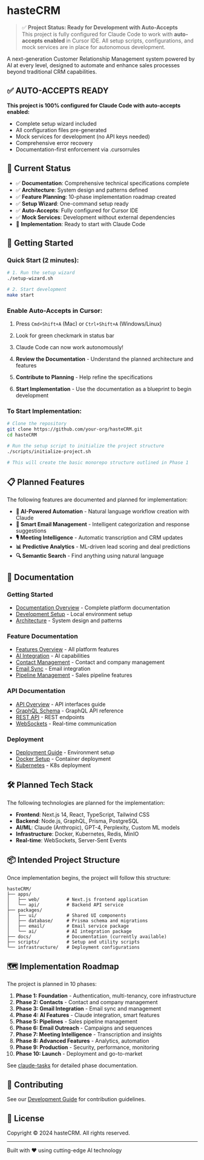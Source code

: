 # hasteCRM

> ✅ **Project Status: Ready for Development with Auto-Accepts**  
> This project is fully configured for Claude Code to work with **auto-accepts enabled** in Cursor IDE. All setup scripts, configurations, and mock services are in place for autonomous development.

A next-generation Customer Relationship Management system powered by AI at every level, designed to automate and enhance sales processes beyond traditional CRM capabilities.

## ✅ AUTO-ACCEPTS READY

**This project is 100% configured for Claude Code with auto-accepts enabled:**
- Complete setup wizard included
- All configuration files pre-generated
- Mock services for development (no API keys needed)
- Comprehensive error recovery
- Documentation-first enforcement via .cursorrules

## 📌 Current Status

- ✅ **Documentation**: Comprehensive technical specifications complete
- ✅ **Architecture**: System design and patterns defined
- ✅ **Feature Planning**: 10-phase implementation roadmap created
- ✅ **Setup Wizard**: One-command setup ready
- ✅ **Auto-Accepts**: Fully configured for Cursor IDE
- ✅ **Mock Services**: Development without external dependencies
- 🔄 **Implementation**: Ready to start with Claude Code

## 🚀 Getting Started

### Quick Start (2 minutes):
```bash
# 1. Run the setup wizard
./setup-wizard.sh

# 2. Start development
make start
```

### Enable Auto-Accepts in Cursor:
1. Press `Cmd+Shift+A` (Mac) or `Ctrl+Shift+A` (Windows/Linux)
2. Look for green checkmark in status bar
3. Claude Code can now work autonomously!

1. **Review the Documentation** - Understand the planned architecture and features
2. **Contribute to Planning** - Help refine the specifications
3. **Start Implementation** - Use the documentation as a blueprint to begin development

### To Start Implementation:

```bash
# Clone the repository
git clone https://github.com/your-org/hasteCRM.git
cd hasteCRM

# Run the setup script to initialize the project structure
./scripts/initialize-project.sh

# This will create the basic monorepo structure outlined in Phase 1
```

## 📋 Planned Features

The following features are documented and planned for implementation:

- **🤖 AI-Powered Automation** - Natural language workflow creation with Claude
- **📧 Smart Email Management** - Intelligent categorization and response suggestions
- **🎙️ Meeting Intelligence** - Automatic transcription and CRM updates
- **📊 Predictive Analytics** - ML-driven lead scoring and deal predictions
- **🔍 Semantic Search** - Find anything using natural language

## 📖 Documentation

### Getting Started
- [Documentation Overview](./docs/documentation-overview.md) - Complete platform documentation
- [Development Setup](./docs/development/setup.md) - Local environment setup
- [Architecture](./docs/architecture/overview.md) - System design and patterns

### Feature Documentation
- [Features Overview](./docs/features/features-overview.md) - All platform features
- [AI Integration](./docs/features/ai-integration.md) - AI capabilities
- [Contact Management](./docs/features/contacts.md) - Contact and company management
- [Email Sync](./docs/features/email-sync.md) - Email integration
- [Pipeline Management](./docs/features/pipelines.md) - Sales pipeline features

### API Documentation
- [API Overview](./docs/api/api-overview.md) - API interfaces guide
- [GraphQL Schema](./docs/api/graphql-schema.md) - GraphQL API reference
- [REST API](./docs/api/rest-api.md) - REST endpoints
- [WebSockets](./docs/api/websockets.md) - Real-time communication

### Deployment
- [Deployment Guide](./docs/deployment/environments.md) - Environment setup
- [Docker Setup](./docs/deployment/docker.md) - Container deployment
- [Kubernetes](./docs/deployment/kubernetes.md) - K8s deployment

## 🛠️ Planned Tech Stack

The following technologies are planned for the implementation:

- **Frontend**: Next.js 14, React, TypeScript, Tailwind CSS
- **Backend**: Node.js, GraphQL, Prisma, PostgreSQL
- **AI/ML**: Claude (Anthropic), GPT-4, Perplexity, Custom ML models
- **Infrastructure**: Docker, Kubernetes, Redis, MinIO
- **Real-time**: WebSockets, Server-Sent Events

## 📦 Intended Project Structure

Once implementation begins, the project will follow this structure:

```
hasteCRM/
├── apps/
│   ├── web/          # Next.js frontend application
│   └── api/          # Backend API service
├── packages/
│   ├── ui/           # Shared UI components
│   ├── database/     # Prisma schema and migrations
│   ├── email/        # Email service package
│   └── ai/           # AI integration package
├── docs/             # Documentation (currently available)
├── scripts/          # Setup and utility scripts
└── infrastructure/   # Deployment configurations
```

## 🗺️ Implementation Roadmap

The project is planned in 10 phases:

1. **Phase 1: Foundation** - Authentication, multi-tenancy, core infrastructure
2. **Phase 2: Contacts** - Contact and company management
3. **Phase 3: Gmail Integration** - Email sync and management
4. **Phase 4: AI Features** - Claude integration, smart features
5. **Phase 5: Pipelines** - Sales pipeline management
6. **Phase 6: Email Outreach** - Campaigns and sequences
7. **Phase 7: Meeting Intelligence** - Transcription and insights
8. **Phase 8: Advanced Features** - Analytics, automation
9. **Phase 9: Production** - Security, performance, monitoring
10. **Phase 10: Launch** - Deployment and go-to-market

See [claude-tasks](./docs/claude-tasks/) for detailed phase documentation.

## 🤝 Contributing

See our [Development Guide](./docs/development/setup.md) for contribution guidelines.

## 📄 License

Copyright © 2024 hasteCRM. All rights reserved.

---

Built with ❤️ using cutting-edge AI technology
